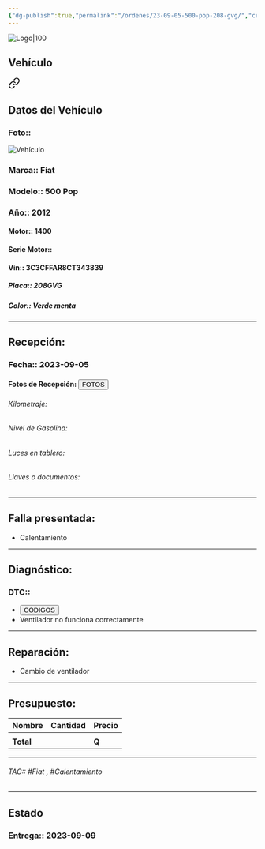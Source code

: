 ```yaml
---
{"dg-publish":true,"permalink":"/ordenes/23-09-05-500-pop-208-gvg/","created":"","updated":""}
---
```


![Logo|100](http://drive.google.com/uc?export=view&id=137fl3TIZ0-PU8b-Pt0bsjclwHub_u78G)

## Vehículo

<div class="transclusion internal-embed is-loaded"><a class="markdown-embed-link" href="/vehiculos/fiat/500-pop-208-gvg/#datos-del-vehiculo" aria-label="Open link"><svg xmlns="http://www.w3.org/2000/svg" width="24" height="24" viewBox="0 0 24 24" fill="none" stroke="currentColor" stroke-width="2" stroke-linecap="round" stroke-linejoin="round" class="svg-icon lucide-link"><path d="M10 13a5 5 0 0 0 7.54.54l3-3a5 5 0 0 0-7.07-7.07l-1.72 1.71"></path><path d="M14 11a5 5 0 0 0-7.54-.54l-3 3a5 5 0 0 0 7.07 7.07l1.71-1.71"></path></svg></a><div class="markdown-embed">



## Datos del Vehículo 
### Foto:: 
![Vehículo](http://drive.google.com/uc?export=view&id=1OfVzgebSpUXb73NCJL1QKkT65tbqQOS2)


### Marca:: Fiat
### Modelo:: 500 Pop
### Año:: 2012
#### Motor:: 1400
#### Serie Motor:: 
#### Vin:: 3C3CFFAR8CT343839
##### Placa:: 208GVG
##### Color:: Verde menta
---


</div></div>


## Recepción:
### Fecha:: 2023-09-05
#### Fotos de Recepción: <a href="http"><button class="btn success">FOTOS</button></a>

###### Kilometraje: 
###### Nivel de Gasolina: 
###### Luces en tablero: 
###### Llaves o documentos: 

---

## Falla presentada:
- Calentamiento


---

## Diagnóstico:
### DTC:: 

- <a href="http"><button class="btn success">CÓDIGOS</button></a>
- Ventilador no funciona correctamente

---
## Reparación:
- Cambio de ventilador 

---

## Presupuesto:

| Nombre | Cantidad | Precio |
| ------ | -------- | ------ |
|        |          |        |
| **Total**       |        |    **Q**    |

---

###### TAG:: #Fiat , #Calentamiento

---

## Estado

### Entrega:: 2023-09-09
